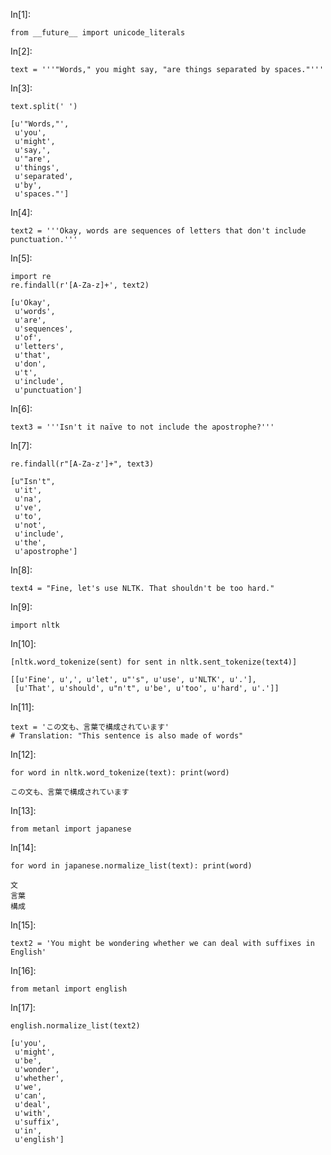 
In[1]:

```
from __future__ import unicode_literals
```

In[2]:

```
text = '''"Words," you might say, "are things separated by spaces."'''
```

In[3]:

```
text.split(' ')
```




    [u'"Words,"',
     u'you',
     u'might',
     u'say,',
     u'"are',
     u'things',
     u'separated',
     u'by',
     u'spaces."']



In[4]:

```
text2 = '''Okay, words are sequences of letters that don't include punctuation.'''
```

In[5]:

```
import re
re.findall(r'[A-Za-z]+', text2)
```




    [u'Okay',
     u'words',
     u'are',
     u'sequences',
     u'of',
     u'letters',
     u'that',
     u'don',
     u't',
     u'include',
     u'punctuation']



In[6]:

```
text3 = '''Isn't it naïve to not include the apostrophe?'''
```

In[7]:

```
re.findall(r"[A-Za-z']+", text3)
```




    [u"Isn't",
     u'it',
     u'na',
     u've',
     u'to',
     u'not',
     u'include',
     u'the',
     u'apostrophe']



In[8]:

```
text4 = "Fine, let's use NLTK. That shouldn't be too hard."
```

In[9]:

```
import nltk
```

In[10]:

```
[nltk.word_tokenize(sent) for sent in nltk.sent_tokenize(text4)]
```




    [[u'Fine', u',', u'let', u"'s", u'use', u'NLTK', u'.'],
     [u'That', u'should', u"n't", u'be', u'too', u'hard', u'.']]



In[11]:

```
text = 'この文も、言葉で構成されています'
# Translation: "This sentence is also made of words"
```

In[12]:

```
for word in nltk.word_tokenize(text): print(word)
```


    この文も、言葉で構成されています


In[13]:

```
from metanl import japanese
```

In[14]:

```
for word in japanese.normalize_list(text): print(word)
```


    文
    言葉
    構成


In[15]:

```
text2 = 'You might be wondering whether we can deal with suffixes in English'
```

In[16]:

```
from metanl import english
```

In[17]:

```
english.normalize_list(text2)
```




    [u'you',
     u'might',
     u'be',
     u'wonder',
     u'whether',
     u'we',
     u'can',
     u'deal',
     u'with',
     u'suffix',
     u'in',
     u'english']


